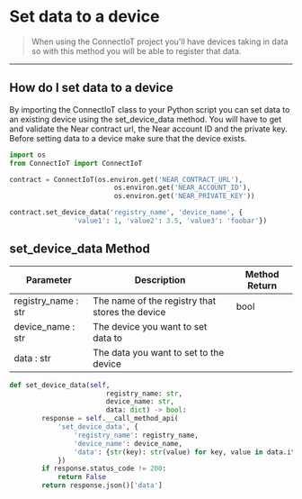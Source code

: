 # Set data to a device

>When using the ConnectIoT project you'll have devices taking in data so with this method you will be able to register that data.
---
## How do I set data to a device 
By importing the ConnectIoT class to your Python script you can set data to an existing device using the set_device_data method. You will have to get and validate the Near contract url, the Near account ID and the private key. Before setting data to a device make sure that the device exists.

```py
import os
from ConnectIoT import ConnectIoT

contract = ConnectIoT(os.environ.get('NEAR_CONTRACT_URL'),
                          os.environ.get('NEAR_ACCOUNT_ID'),
                          os.environ.get('NEAR_PRIVATE_KEY'))

contract.set_device_data('registry_name', 'device_name', {
                'value1': 1, 'value2': 3.5, 'value3': 'foobar'})
```

## set_device_data Method

|Parameter                                     |Description|Method Return                                                        |                                                      
 ------------------------------------------ | ------ |--------------------------------------------------------------------------------------------------------------------------- |
| registry_name : str                  | The name of the registry that stores the device  |bool        
|device_name : str |                The device you want to set data to|
|data : str|The data you want to set to the device|

```py
def set_device_data(self,
                        registry_name: str,
                        device_name: str,
                        data: dict) -> bool:
        response = self.__call_method_api(
            'set_device_data', {
                'registry_name': registry_name,
                'device_name': device_name,
                'data': {str(key): str(value) for key, value in data.items()}
            })
        if response.status_code != 200:
            return False
        return response.json()['data']
```